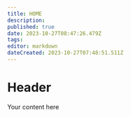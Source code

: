 ```yaml
---
title: HOME
description: 
published: true
date: 2023-10-27T08:47:26.479Z
tags: 
editor: markdown
dateCreated: 2023-10-27T07:48:51.511Z
---
```


# Header
Your content here
